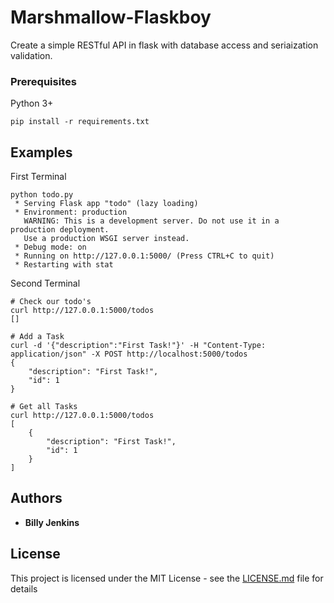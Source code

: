# Marshmallow-Flaskboy

Create a simple RESTful API in flask with database access and seriaization validation.

### Prerequisites

Python 3+

```
pip install -r requirements.txt
```

## Examples
First Terminal
```
python todo.py
 * Serving Flask app "todo" (lazy loading)
 * Environment: production
   WARNING: This is a development server. Do not use it in a production deployment.
   Use a production WSGI server instead.
 * Debug mode: on
 * Running on http://127.0.0.1:5000/ (Press CTRL+C to quit)
 * Restarting with stat
```

Second Terminal 
```
# Check our todo's
curl http://127.0.0.1:5000/todos
[]

# Add a Task
curl -d '{"description":"First Task!"}' -H "Content-Type: application/json" -X POST http://localhost:5000/todos
{
    "description": "First Task!",
    "id": 1
}

# Get all Tasks
curl http://127.0.0.1:5000/todos
[
    {
        "description": "First Task!",
        "id": 1
    }
]
```

## Authors

* **Billy Jenkins**

## License

This project is licensed under the MIT License - see the [LICENSE.md](LICENSE.md) file for details
